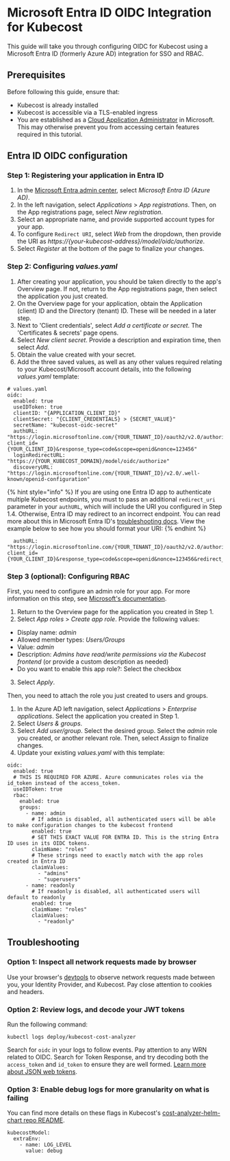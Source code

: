 # Microsoft Entra ID OIDC Integration for Kubecost

This guide will take you through configuring OIDC for Kubecost using a Microsoft Entra ID (formerly Azure AD) integration for SSO and RBAC.

## Prerequisites

Before following this guide, ensure that:

* Kubecost is already installed
* Kubecost is accessible via a TLS-enabled ingress
* You are established as a [Cloud Application Administrator](https://learn.microsoft.com/en-us/entra/identity/role-based-access-control/permissions-reference#cloud-application-administrator) in Microsoft. This may otherwise prevent you from accessing certain features required in this tutorial.

## Entra ID OIDC configuration

### Step 1: Registering your application in Entra ID

1. In the [Microsoft Entra admin center](https://entra.microsoft.com/#home), select _Microsoft Entra ID (Azure AD)_.
2. In the left navigation, select _Applications_ > _App registrations_. Then, on the App registrations page, select _New registration_.
3. Select an appropriate name, and provide supported account types for your app.
4. To configure `Redirect URI`, select _Web_ from the dropdown, then provide the URI as _https://{your-kubecost-address}/model/oidc/authorize_.
5. Select _Register_ at the bottom of the page to finalize your changes.

### Step 2: Configuring _values.yaml_

1. After creating your application, you should be taken directly to the app's Overview page. If not, return to the App registrations page, then select the application you just created.
2. On the Overview page for your application, obtain the Application (client) ID and the Directory (tenant) ID. These will be needed in a later step.
3. Next to 'Client credentials', select _Add a certificate or secret_. The 'Certificates & secrets' page opens.
4. Select _New client secret_. Provide a description and expiration time, then select _Add_.
5. Obtain the value created with your secret.
6. Add the three saved values, as well as any other values required relating to your Kubecost/Microsoft account details, into the following _values.yaml_ template:

```
# values.yaml
oidc:
  enabled: true
  useIDToken: true
  clientID: "{APPLICATION_CLIENT_ID}"
  clientSecret: "{CLIENT_CREDENTIALS} > {SECRET_VALUE}"
  secretName: "kubecost-oidc-secret"
  authURL: "https://login.microsoftonline.com/{YOUR_TENANT_ID}/oauth2/v2.0/authorize?client_id={YOUR_CLIENT_ID}&response_type=code&scope=openid&nonce=123456"
  loginRedirectURL: "https://{YOUR_KUBECOST_DOMAIN}/model/oidc/authorize"
  discoveryURL: "https://login.microsoftonline.com/{YOUR_TENANT_ID}/v2.0/.well-known/openid-configuration"
```

{% hint style="info" %}
If you are using one Entra ID app to authenticate multiple Kubecost endpoints, you must to pass an additional `redirect_uri` parameter in your `authURL`, which will include the URI you configured in Step 1.4. Otherwise, Entra ID may redirect to an incorrect endpoint. You can read more about this in Microsoft Entra ID's [troubleshooting docs](https://learn.microsoft.com/en-us/troubleshoot/azure/active-directory/reply-url-redirected-to-localhost). View the example below to see how you should format your URI:
{% endhint %}

```
  authURL: "https://login.microsoftonline.com/{YOUR_TENANT_ID}/oauth2/v2.0/authorize?client_id={YOUR_CLIENT_ID}&response_type=code&scope=openid&nonce=123456&redirect_uri=https%3A%2F%2F{YOUR_KUBECOST_DOMAIN}/model/oidc/authorize"
```

### Step 3 (optional): Configuring RBAC

First, you need to configure an admin role for your app. For more information on this step, see [Microsoft's documentation](https://learn.microsoft.com/en-us/entra/identity-platform/howto-add-app-roles-in-apps).

1. Return to the Overview page for the application you created in Step 1.
2. Select _App roles_ > _Create app role_. Provide the following values:
  * Display name: _admin_
  * Allowed member types: _Users/Groups_
  * Value: _admin_
  * Description: _Admins have read/write permissions via the Kubecost frontend_ (or provide a custom description as needed)
  * Do you want to enable this app role?: Select the checkbox
3. Select _Apply_.

Then, you need to attach the role you just created to users and groups.

1. In the Azure AD left navigation, select _Applications_ > _Enterprise applications_. Select the application you created in Step 1.
2. Select _Users & groups_.
3. Select _Add user/group_. Select the desired group. Select the _admin_ role you created, or another relevant role. Then, select _Assign_ to finalize changes.
4. Update your existing _values.yaml_ with this template:

```
oidc:
  enabled: true
  # THIS IS REQUIRED FOR AZURE. Azure communicates roles via the id_token instead of the access_token.
  useIDToken: true
  rbac:
    enabled: true
    groups:
      - name: admin
        # If admin is disabled, all authenticated users will be able to make configuration changes to the kubecost frontend
        enabled: true
        # SET THIS EXACT VALUE FOR ENTRA ID. This is the string Entra ID uses in its OIDC tokens.
        claimName: "roles"
        # These strings need to exactly match with the app roles created in Entra ID
        claimValues:
          - "admins"
          - "superusers"
      - name: readonly
        # If readonly is disabled, all authenticated users will default to readonly
        enabled: true
        claimName: "roles"
        claimValues:
          - "readonly"
```

## Troubleshooting

### Option 1: Inspect all network requests made by browser

Use your browser's [devtools](https://developer.chrome.com/docs/devtools/network/) to observe network requests made between you, your Identity Provider, and  Kubecost. Pay close attention to cookies and headers.

### Option 2: Review logs, and decode your JWT tokens

Run the following command:

```
kubectl logs deploy/kubecost-cost-analyzer
```

Search for `oidc` in your logs to follow events. Pay attention to any WRN related to OIDC. Search for Token Response, and try decoding both the `access_token` and `id_token` to ensure they are well formed. [Learn more about JSON web tokens](https://jwt.io/).

### Option 3: Enable debug logs for more granularity on what is failing

You can find more details on these flags in Kubecost's [cost-analyzer-helm-chart repo README](https://github.com/kubecost/cost-analyzer-helm-chart/blob/v1.103/README.md?plain=1#L63-L75).
```
kubecostModel:
  extraEnv:
    - name: LOG_LEVEL
      value: debug
```
